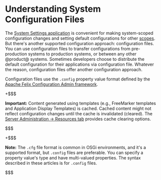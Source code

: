 # Understanding System Configuration Files [](id=understanding-system-configuration-files)

The [System Settings application](/discover/portal/-/knowledge_base/7-1/system-settings) 
is convenient for making system-scoped configuration changes and setting default
configurations for other
[scopes](/discover/portal/-/knowledge_base/7-1/setting-up#configuration-scope).
But there's another supported configuration approach: configuration files. You
can use configuration files to transfer configurations from pre-production
systems to production systems, or between any other @product@ systems. Sometimes
developers choose to distribute the default configuration for their applications
via configuration file. Whatever the reason, configuration files offer another
configuration approach.

Configuration files use the `.config` property value format defined by the 
[Apache Felix Configuration Admin framework](http://felix.apache.org/documentation/subprojects/apache-felix-config-admin.html). 

+$$$

**Important:** Content generated using templates (e.g., FreeMarker templates and
Application Display Templates) is cached. Cached content might not reflect
configuration changes until the cache is invalidated (cleared). The 
[Server Administration &rarr; Resources tab](/discover/portal/-/knowledge_base/7-1/server-administration-resources)
provides cache clearing options.

$$$

+$$$

**Note:** The `.cfg` file format is common in OSGi environments, and it's a
supported format, but `.config` files are preferable. You can specify a property
value's type and have multi-valued properties. The syntax described in these
articles is for `.config` files. 

$$$
